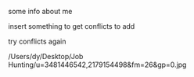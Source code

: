 some info about me

insert something to get conflicts to add


try conflicts again


/Users/dy/Desktop/Job Hunting/u=3481446542,2179154498&fm=26&gp=0.jpg
